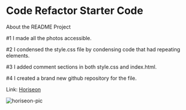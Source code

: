 # Code Refactor Starter Code

About the README Project

#1 I made all the photos accessible.

#2 I condensed the style.css file by condensing code that had repeating elements.

#3 I added comment sections in both style.css and index.html.

#4 I created a brand new github repository for the file.

Link:
[Horiseon](https://mapalacio19.github.io/module-1/#social-media-marketing)

![horiseon-pic](https://user-images.githubusercontent.com/84938967/125389228-1db89880-e35e-11eb-9c20-c45bc8d43edc.JPG)


